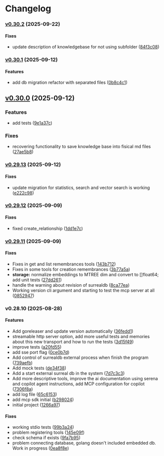 # Changelog

### [v0.30.2](https://github.com-josedigio/madeindigio/remembrances-mcp/compare/v0.30.1...v0.30.2) (2025-09-22)

#### Fixes

* update description of knowledgebase for not using subfolder
([84f3c08](https://github.com-josedigio/madeindigio/remembrances-mcp/commit/84f3c0831cfc76314b9f46d7a00d55a3d5199960))

### [v0.30.1](https://github.com-josedigio/madeindigio/remembrances-mcp/compare/v0.30.0...v0.30.1) (2025-09-12)

#### Features

* add db migration refactor with separated files
([0b8c4c1](https://github.com-josedigio/madeindigio/remembrances-mcp/commit/0b8c4c119ebae6da23ca88e5971710ea69ef68f4))

## [v0.30.0](https://github.com-josedigio/madeindigio/remembrances-mcp/compare/v0.29.13...v0.30.0) (2025-09-12)

### Features

* add tests
([9e1a37c](https://github.com-josedigio/madeindigio/remembrances-mcp/commit/9e1a37cc2fc4ca2c06e2db0361b4363478ddf531))

### Fixes

* recovering functionality to save knowledge base into fisical md files
([27ae5b8](https://github.com-josedigio/madeindigio/remembrances-mcp/commit/27ae5b86d934e15ae18aa4558c94ad5b0ef49fe0))

### [v0.29.13](https://github.com-josedigio/madeindigio/remembrances-mcp/compare/v0.29.12...v0.29.13) (2025-09-12)

#### Fixes

* update migration for statistics, search and vector search is working
([e222c98](https://github.com-josedigio/madeindigio/remembrances-mcp/commit/e222c98c67a30e421832ea21f219ef69fb1d96ca))

### [v0.29.12](https://github.com-josedigio/madeindigio/remembrances-mcp/compare/v0.29.11...v0.29.12) (2025-09-09)

#### Fixes

* fixed create_relationship
([1dd1e7c](https://github.com-josedigio/madeindigio/remembrances-mcp/commit/1dd1e7c9397a00504e56dc0c493523c7809a9206))

### [v0.29.11](https://github.com-josedigio/madeindigio/remembrances-mcp/compare/v0.28.10...v0.29.11) (2025-09-09)

#### Fixes

* Fixes in get and list remembrances tools
([143b712](https://github.com-josedigio/madeindigio/remembrances-mcp/commit/143b7127eff3083846db5062338c889ba25ac0e1))
* Fixes in some tools for creation remembrances
([3b77a5a](https://github.com-josedigio/madeindigio/remembrances-mcp/commit/3b77a5a9c629fd2d6dadb5db72682fe5bca17976))
* **storage:** normalize embeddings to MTREE dim and convert to []float64; add
unit tests
([27dd261](https://github.com-josedigio/madeindigio/remembrances-mcp/commit/27dd261e1e2b818f46a72ddcc8e18fc554a04c39))
* handle the warning about revision of surrealdb
([8ca77ea](https://github.com-josedigio/madeindigio/remembrances-mcp/commit/8ca77ea823c83082d542c6113dd82cd7b867cc73))
* Working version cli argument and starting to test the mcp server at all
([0852947](https://github.com-josedigio/madeindigio/remembrances-mcp/commit/08529475071d6a3dae79e8b75b213c481ac543c6))

### v0.28.10 (2025-08-28)

#### Features

* Add goreleaser and update version automatically
([36fedd1](https://github.com-josedigio/madeindigio/remembrances-mcp/commit/36fedd18afa08759a9ee2995755164e4ed9bcbb3))
* streamable http server option, add more useful tests and memories about this
new transport and how to run the tests
([3d15f49](https://github.com-josedigio/madeindigio/remembrances-mcp/commit/3d15f491bfaad0e756121ec6b21a4a02ec13df3d))
* improve tests
([a20fd55](https://github.com-josedigio/madeindigio/remembrances-mcp/commit/a20fd551b5a833f70db12977bcb01d4691775e76))
* add sse port flag
([0ce0b7d](https://github.com-josedigio/madeindigio/remembrances-mcp/commit/0ce0b7d5a5b054ed6bf2a265cf62ef14ce6b1cf1))
* Add control of surrealdb external process when finish the program
([739aefb](https://github.com-josedigio/madeindigio/remembrances-mcp/commit/739aefb4508f1faa6a5ac267be4dc76657ed42d4))
* Add mock tests
([de34f38](https://github.com-josedigio/madeindigio/remembrances-mcp/commit/de34f38a06f4ad0a4504417eaba848268a0b871a))
* Add a start external surreal db in the system
([7d7c3c3](https://github.com-josedigio/madeindigio/remembrances-mcp/commit/7d7c3c301a8d1b114999a38d9270dd6d78808fed))
* Add more descriptive tools, improve the ai documentation using serena and
copilot agent instructions, add MCP configuration for copilot
([7306f8a](https://github.com-josedigio/madeindigio/remembrances-mcp/commit/7306f8a741d7f5110ce5ae92b8bcfe7e4f42aae2))
* add log file
([65c6153](https://github.com-josedigio/madeindigio/remembrances-mcp/commit/65c6153a719f43855c059ac0ae2b6456d93f2252))
* add mcp sdk initial
([b298024](https://github.com-josedigio/madeindigio/remembrances-mcp/commit/b29802449582220d24cb9dd613e8fa616cbc0636))
* initial project
([1266a97](https://github.com-josedigio/madeindigio/remembrances-mcp/commit/1266a975e51501b6f57eb2402bd325cede94b595))

#### Fixes

* working stdio tests
([99b3a24](https://github.com-josedigio/madeindigio/remembrances-mcp/commit/99b3a24ebec482db5415565fe255edb95198e0c7))
* problem registering tools
([145e09f](https://github.com-josedigio/madeindigio/remembrances-mcp/commit/145e09fadc2dbdc303d47a66c94d6be52868827a))
* check schema if exists
([9fa7b95](https://github.com-josedigio/madeindigio/remembrances-mcp/commit/9fa7b95c56ffa7b4fac146658dd6b32b46dd61c1))
* problem connecting database, golang doesn't included embedded db. Work in
progress
([0ea8f8e](https://github.com-josedigio/madeindigio/remembrances-mcp/commit/0ea8f8ede66e1dacb5a7f3730ff65d3d2c7d08fb))

